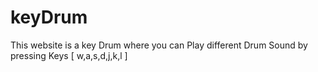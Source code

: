 # keyDrum
This website is a key Drum where you can Play different Drum Sound by pressing Keys  [ w,a,s,d,j,k,l ]
